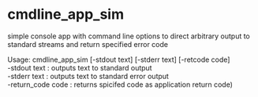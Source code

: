 # cmdline_app_sim
simple console app with command line options to direct arbitrary output to standard streams and return specified error code

Usage: cmdline_app_sim [-stdout text] [-stderr text] [-retcode code]  
 -stdout text        : outputs text to standard output   
 -stderr text        : outputs text to standard error output   
 -return_code code   : returns spicifed code as application return code)
